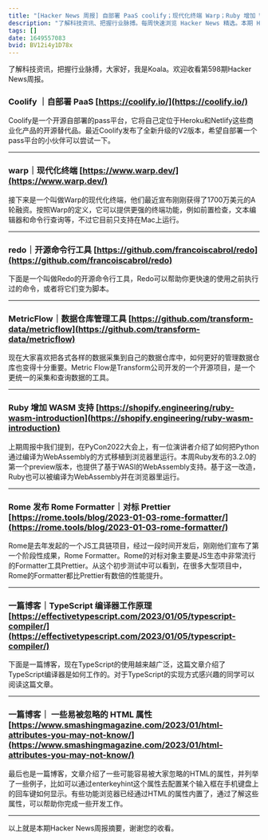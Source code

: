 ```yaml
---
title: "[Hacker News 周报] 自部署 PaaS coolify；现代化终端 Warp；Ruby 增加 WASM 支持"
description: "了解科技资讯、把握行业脉搏。每周快速浏览 Hacker News 精选。本期 Hacker Newsletter 地址：https://mailchi.mp/hackernewsletter/598"
tags: []
date: 1649557083
bvid: BV12i4y1D78x
---
```

了解科技资讯，把握行业脉搏，大家好，我是Koala。欢迎收看第598期Hacker News周报。

### Coolify ｜自部署 PaaS [https://coolify.io/](https://coolify.io/)

Coolify是一个开源自部署的pass平台，它将自己定位于Heroku和Netlify这些商业化产品的开源替代品。最近Coolify发布了全新升级的V2版本，希望自部署一个pass平台的小伙伴可以尝试一下。

---

### warp｜现代化终端 [https://www.warp.dev/](https://www.warp.dev/)

接下来是一个叫做Warp的现代化终端，他们最近宣布刚刚获得了1700万美元的A轮融资。按照Warp的定义，它可以提供更强的终端功能，例如前置检查，文本编辑器和命令行查询等，不过它目前只支持在Mac上运行。

---

### redo｜开源命令行工具 [https://github.com/francoiscabrol/redo](https://github.com/francoiscabrol/redo)

下面是一个叫做Redo的开源命令行工具，Redo可以帮助你更快速的使用之前执行过的命令，或者将它们变为脚本。

---

### MetricFlow｜数据仓库管理工具 [https://github.com/transform-data/metricflow](https://github.com/transform-data/metricflow)

现在大家喜欢把各式各样的数据采集到自己的数据仓库中，如何更好的管理数据仓库也变得十分重要。Metric Flow是Transform公司开发的一个开源项目，是一个更统一的采集和查询数据的工具。

---

### Ruby 增加 WASM 支持 [https://shopify.engineering/ruby-wasm-introduction](https://shopify.engineering/ruby-wasm-introduction)

上期周报中我们提到，在PyCon2022大会上，有一位演讲者介绍了如何把Python通过编译为WebAssembly的方式移植到浏览器里运行。本周Ruby发布的3.2.0的第一个preview版本，也提供了基于WASI的WebAssembly支持。基于这一改造，Ruby也可以被编译为WebAssembly并在浏览器里运行。

---

### Rome 发布 Rome Formatter｜对标 Prettier [https://rome.tools/blog/2023-01-03-rome-formatter/](https://rome.tools/blog/2023-01-03-rome-formatter/)

Rome是去年发起的一个JS工具链项目，经过一段时间开发后，刚刚他们宣布了第一个阶段性成果，Rome Formatter。Rome的对标对象主要是JS生态中非常流行的Formatter工具Prettier。从这个初步测试中可以看到，在很多大型项目中，Rome的Formatter都比Prettier有数倍的性能提升。

---

### 一篇博客｜TypeScript 编译器工作原理 [https://effectivetypescript.com/2023/01/05/typescript-compiler/](https://effectivetypescript.com/2023/01/05/typescript-compiler/)

下面是一篇博客，现在TypeScript的使用越来越广泛，这篇文章介绍了TypeScript编译器是如何工作的。对于TypeScript的实现方式感兴趣的同学可以阅读这篇文章。

---

### 一篇博客｜ 一些易被忽略的 HTML 属性 [https://www.smashingmagazine.com/2023/01/html-attributes-you-may-not-know/](https://www.smashingmagazine.com/2023/01/html-attributes-you-may-not-know/)

最后也是一篇博客，文章介绍了一些可能容易被大家忽略的HTML的属性，并列举了一些例子，比如可以通过enterkeyhint这个属性去配置某个输入框在手机键盘上的回车键如何显示。有些功能浏览器已经通过HTML的属性内置了，通过了解这些属性，可以帮助你完成一些开发工作。

---

以上就是本期Hacker News周报摘要，谢谢您的收看。


